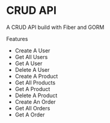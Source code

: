 # CRUD API

A CRUD API build with Fiber and GORM

Features

- Create A User
- Get All Users
- Get A User
- Delete A User
- Create A Product
- Get All Products
- Get A Product
- Delete A Product
- Create An Order
- Get All Orders
- Get A Order

